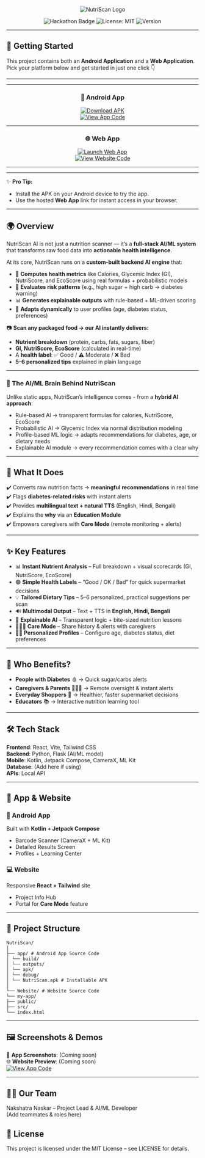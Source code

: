 <!-- # 🍏 NutriScan AI — Your Intelligent Food Evaluator   -->

<div align="center">

![NutriScan Logo](https://i.ibb.co/20MrCcjz/Nutri-Scan-Banner.png)

![Hackathon Badge](https://img.shields.io/badge/Hackathon-Ready-brightgreen) 
![License: MIT](https://img.shields.io/badge/License-MIT-blue.svg) 
![Version](https://img.shields.io/badge/Version-1.0.0-orange)

</div>


---

## 🚀 Getting Started  

This project contains both an **Android Application** and a **Web Application**.  
Pick your platform below and get started in just one click 👇  

---

---

<div align="center">

### 📱 Android App  

[![Download APK](https://img.shields.io/badge/⬇️_Download-APK-success?style=for-the-badge&logo=android)](app/build/outputs/apk/debug/NutriScan.apk)  
[![View App Code](https://img.shields.io/badge/💻_View-App_Code-brightgreen?style=for-the-badge&logo=kotlin)](app/)  

</div>

---

<div align="center">

### 🌐 Web App  

[![Launch Web App](https://img.shields.io/badge/🚀_Launch-Web_App-blue?style=for-the-badge&logo=google-chrome)](https://your-hosted-website-link.com)  
[![View Website Code](https://img.shields.io/badge/💻_View-Website_Code-lightgrey?style=for-the-badge&logo=react)](Website/)  

</div>

---


---

✨ **Pro Tip:**  
- Install the APK on your Android device to try the app.  
- Use the hosted **Web App** link for instant access in your browser.  


---

## 🌍 Overview  

NutriScan AI is not just a nutrition scanner — it’s a **full-stack AI/ML system** that transforms raw food data into **actionable health intelligence**.  

At its core, NutriScan runs on a **custom-built backend AI engine** that:  
- 🧮 **Computes health metrics** like Calories, Glycemic Index (GI), NutriScore, and EcoScore using real formulas + probabilistic models  
- 🧠 **Evaluates risk patterns** (e.g., high sugar + high carb → diabetes warning)  
- 📊 **Generates explainable outputs** with rule-based + ML-driven scoring  
- 🔄 **Adapts dynamically** to user profiles (age, diabetes status, preferences)  

📷 **Scan any packaged food → our AI instantly delivers:**  
- **Nutrient breakdown** (protein, carbs, fats, sugars, fiber)  
- **GI, NutriScore, EcoScore** (calculated in real-time)  
- A **health label**: ✅ Good / ⚠️ Moderate / ❌ Bad  
- **5–6 personalized tips** explained in plain language  

---

### 🧠 The AI/ML Brain Behind NutriScan  
Unlike static apps, NutriScan’s intelligence comes - from a **hybrid AI approach**:  
- Rule-based AI → transparent formulas for calories, NutriScore, EcoScore
- Probabilistic AI → Glycemic Index via normal distribution modeling
- Profile-based ML logic → adapts recommendations for diabetes, age, or dietary needs
- Explainable AI module → every recommendation comes with a clear why
---

## 🚀 What It Does  

✔️ Converts raw nutrition facts → **meaningful recommendations** in real time  
✔️ Flags **diabetes-related risks** with instant alerts  
✔️ Provides **multilingual text + natural TTS** (English, Hindi, Bengali)  
✔️ Explains the **why** via an **Education Module**  
✔️ Empowers caregivers with **Care Mode** (remote monitoring + alerts)  

---

## ✨ Key Features  

- 📊 **Instant Nutrient Analysis** – Full breakdown + visual scorecards (GI, NutriScore, EcoScore)  
- 🟢 **Simple Health Labels** – “Good / OK / Bad” for quick supermarket decisions  
- 💡 **Tailored Dietary Tips** – 5–6 personalized, practical suggestions per scan  
- 🔊 **Multimodal Output** – Text + TTS in **English, Hindi, Bengali**  
- 🔎 **Explainable AI** – Transparent logic + bite-sized nutrition lessons  
- 👨‍👩‍👧 **Care Mode** – Share history & alerts with caregivers  
- 🧑‍⚕️ **Personalized Profiles** – Configure age, diabetes status, diet preferences  

---

## 👥 Who Benefits?  

- **People with Diabetes** 🩸 → Quick sugar/carbs alerts  
- **Caregivers & Parents** 👨‍👩‍👧 → Remote oversight & instant alerts  
- **Everyday Shoppers** 🛒 → Healthier, faster supermarket decisions  
- **Educators** 📚 → Interactive nutrition learning tool  

---

## 🛠️ Tech Stack  

**Frontend**: React, Vite, Tailwind CSS  
**Backend**: Python, Flask (AI/ML model)  
**Mobile**: Kotlin, Jetpack Compose, CameraX, ML Kit  
**Database**: (Add here if using)  
**APIs**: Local API  

---

## 📱 App & Website  

### 📲 Android App  
Built with **Kotlin + Jetpack Compose**  
- Barcode Scanner (CameraX + ML Kit)  
- Detailed Results Screen  
- Profiles + Learning Center  

### 💻 Website  
Responsive **React + Tailwind** site  
- Project Info Hub  
- Portal for **Care Mode** feature  


---

## 📂 Project Structure  
```
NutriScan/
│
├── app/ # Android App Source Code
│ └── build/
│ └── outputs/
│ └── apk/
│ └── debug/
│ └── NutriScan.apk # Installable APK
│
└── Website/ # Website Source Code
└── my-app/
├── public/
├── src/
└── index.html
```
---

## 🖼️ Screenshots & Demos  

📱 **App Screenshots**: (Coming soon)  
🌐 **Website Preview**: (Coming soon)  
<centre> [![View App Code](https://img.shields.io/badge/View-DEMO-brightgreen?style=for-the-badge&logo=youtube)](app/) <!-- Replace with real link -->  

---

## 👨‍💻 Our Team<br>
Nakshatra Naskar – Project Lead & AI/ML Developer<br>
(Add teammates & roles here)

## 📜 License
This project is licensed under the MIT License – see LICENSE
 for details.

